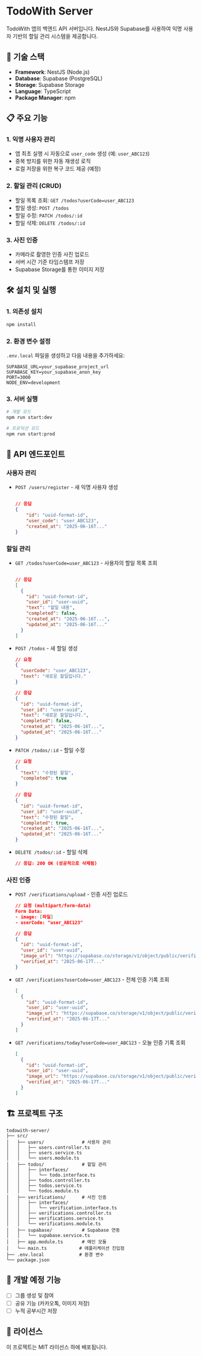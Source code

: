 # TodoWith Server

TodoWith 앱의 백엔드 API 서버입니다. NestJS와 Supabase를 사용하여 익명 사용자 기반의 할일 관리 시스템을 제공합니다.

## 🚀 기술 스택

- **Framework**: NestJS (Node.js)
- **Database**: Supabase (PostgreSQL)
- **Storage**: Supabase Storage
- **Language**: TypeScript
- **Package Manager**: npm

## 📋 주요 기능

### 1. 익명 사용자 관리
- 앱 최초 실행 시 자동으로 `user_code` 생성 (예: `user_ABC123`)
- 중복 방지를 위한 자동 재생성 로직
- 로컬 저장을 위한 복구 코드 제공 (예정)

### 2. 할일 관리 (CRUD)
- 할일 목록 조회: `GET /todos?userCode=user_ABC123`
- 할일 생성: `POST /todos`
- 할일 수정: `PATCH /todos/:id`
- 할일 삭제: `DELETE /todos/:id`

### 3. 사진 인증
- 카메라로 촬영한 인증 사진 업로드
- 서버 시간 기준 타임스탬프 저장
- Supabase Storage를 통한 이미지 저장

## 🛠️ 설치 및 실행

### 1. 의존성 설치
```bash
npm install
```

### 2. 환경 변수 설정
`.env.local` 파일을 생성하고 다음 내용을 추가하세요:
```env
SUPABASE_URL=your_supabase_project_url
SUPABASE_KEY=your_supabase_anon_key
PORT=3000
NODE_ENV=development
```

### 3. 서버 실행
```bash
# 개발 모드
npm run start:dev

# 프로덕션 모드
npm run start:prod
```

## 📡 API 엔드포인트

### 사용자 관리
- `POST /users/register` - 새 익명 사용자 생성
  ```json
  
  // 응답
  {
      "id": "uuid-format-id",
      "user_code": "user_ABC123",
      "created_at": "2025-06-16T..."
  }
  ```


### 할일 관리
- `GET /todos?userCode=user_ABC123` - 사용자의 할일 목록 조회
  ```json

  // 응답
  [
    {
      "id": "uuid-format-id",
      "user_id": "user-uuid",
      "text": "할일 내용",
      "completed": false,
      "created_at": "2025-06-16T...",
      "updated_at": "2025-06-16T..."
    }
  ]
  ```

- `POST /todos` - 새 할일 생성
  ```json
  // 요청
  {
    "userCode": "user_ABC123",
    "text": "새로운 할일입니다."
  }
  
  // 응답
  {
    "id": "uuid-format-id",
    "user_id": "user-uuid",
    "text": "새로운 할일입니다.",
    "completed": false,
    "created_at": "2025-06-16T...",
    "updated_at": "2025-06-16T..."
  }
  ```

- `PATCH /todos/:id` - 할일 수정
  ```json
  // 요청
  {
    "text": "수정된 할일",
    "completed": true
  }
  
  // 응답
  {
    "id": "uuid-format-id",
    "user_id": "user-uuid",
    "text": "수정된 할일",
    "completed": true,
    "created_at": "2025-06-16T...",
    "updated_at": "2025-06-16T..."
  }
  ```

- `DELETE /todos/:id` - 할일 삭제
  ```json
  // 응답: 200 OK (성공적으로 삭제됨)
  ```

### 사진 인증
- `POST /verifications/upload` - 인증 사진 업로드
  ```json
  // 요청 (multipart/form-data)
  Form Data:
  - image: [파일]
  - userCode: "user_ABC123"
  
  // 응답
  {
    "id": "uuid-format-id",
    "user_id": "user-uuid",
    "image_url": "https://supabase.co/storage/v1/object/public/verifications/user_ABC123_1234567890.jpg",
    "verified_at": "2025-06-17T..."
  }
  ```

- `GET /verifications?userCode=user_ABC123` - 전체 인증 기록 조회
  ```json
  [
    {
      "id": "uuid-format-id",
      "user_id": "user-uuid",
      "image_url": "https://supabase.co/storage/v1/object/public/verifications/user_ABC123_1234567890.jpg",
      "verified_at": "2025-06-17T..."
    }
  ]
  ```

- `GET /verifications/today?userCode=user_ABC123` - 오늘 인증 기록 조회
  ```json
  [
    {
      "id": "uuid-format-id",
      "user_id": "user-uuid",
      "image_url": "https://supabase.co/storage/v1/object/public/verifications/user_ABC123_1234567890.jpg",
      "verified_at": "2025-06-17T..."
    }
  ]
  ```

## 🏗️ 프로젝트 구조

```
todowith-server/
├── src/
│   ├── users/              # 사용자 관리
│   │   ├── users.controller.ts
│   │   ├── users.service.ts
│   │   └── users.module.ts
│   ├── todos/              # 할일 관리
│   │   ├── interfaces/
│   │   │   └── todo.interface.ts
│   │   ├── todos.controller.ts
│   │   ├── todos.service.ts
│   │   └── todos.module.ts
│   ├── verifications/      # 사진 인증
│   │   ├── interfaces/
│   │   │   └── verification.interface.ts
│   │   ├── verifications.controller.ts
│   │   ├── verifications.service.ts
│   │   └── verifications.module.ts
│   ├── supabase/           # Supabase 연동
│   │   └── supabase.service.ts
│   ├── app.module.ts       # 메인 모듈
│   └── main.ts            # 애플리케이션 진입점
├── .env.local             # 환경 변수
└── package.json
```

## 🚧 개발 예정 기능

- [ ] 그룹 생성 및 참여
- [ ] 공유 기능 (카카오톡, 이미지 저장)
- [ ] 누적 공부시간 저장

## 📝 라이선스

이 프로젝트는 MIT 라이선스 하에 배포됩니다.
